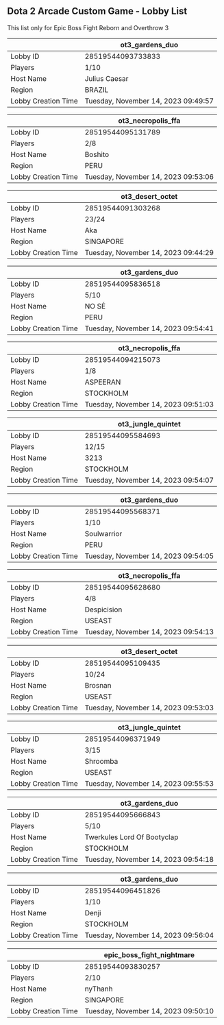 ## Dota 2 Arcade Custom Game - Lobby List

This list only for Epic Boss Fight Reborn and Overthrow 3

|  | ot3_gardens_duo |
| ------ | ------ |
| Lobby ID | 28519544093733833 |
| Players | 1/10 |
| Host Name | Julius Caesar |
| Region | BRAZIL |
| Lobby Creation Time | Tuesday, November 14, 2023 09:49:57 |


|  | ot3_necropolis_ffa |
| ------ | ------ |
| Lobby ID | 28519544095131789 |
| Players | 2/8 |
| Host Name | Boshito |
| Region | PERU |
| Lobby Creation Time | Tuesday, November 14, 2023 09:53:06 |


|  | ot3_desert_octet |
| ------ | ------ |
| Lobby ID | 28519544091303268 |
| Players | 23/24 |
| Host Name | Aka |
| Region | SINGAPORE |
| Lobby Creation Time | Tuesday, November 14, 2023 09:44:29 |


|  | ot3_gardens_duo |
| ------ | ------ |
| Lobby ID | 28519544095836518 |
| Players | 5/10 |
| Host Name | NO SÉ |
| Region | PERU |
| Lobby Creation Time | Tuesday, November 14, 2023 09:54:41 |


|  | ot3_necropolis_ffa |
| ------ | ------ |
| Lobby ID | 28519544094215073 |
| Players | 1/8 |
| Host Name | ASPEERAN |
| Region | STOCKHOLM |
| Lobby Creation Time | Tuesday, November 14, 2023 09:51:03 |


|  | ot3_jungle_quintet |
| ------ | ------ |
| Lobby ID | 28519544095584693 |
| Players | 12/15 |
| Host Name | 3213 |
| Region | STOCKHOLM |
| Lobby Creation Time | Tuesday, November 14, 2023 09:54:07 |


|  | ot3_gardens_duo |
| ------ | ------ |
| Lobby ID | 28519544095568371 |
| Players | 1/10 |
| Host Name | Soulwarrior |
| Region | PERU |
| Lobby Creation Time | Tuesday, November 14, 2023 09:54:05 |


|  | ot3_necropolis_ffa |
| ------ | ------ |
| Lobby ID | 28519544095628680 |
| Players | 4/8 |
| Host Name | Despicision |
| Region | USEAST |
| Lobby Creation Time | Tuesday, November 14, 2023 09:54:13 |


|  | ot3_desert_octet |
| ------ | ------ |
| Lobby ID | 28519544095109435 |
| Players | 10/24 |
| Host Name | Brosnan |
| Region | USEAST |
| Lobby Creation Time | Tuesday, November 14, 2023 09:53:03 |


|  | ot3_jungle_quintet |
| ------ | ------ |
| Lobby ID | 28519544096371949 |
| Players | 3/15 |
| Host Name | Shroomba |
| Region | USEAST |
| Lobby Creation Time | Tuesday, November 14, 2023 09:55:53 |


|  | ot3_gardens_duo |
| ------ | ------ |
| Lobby ID | 28519544095666843 |
| Players | 5/10 |
| Host Name | Twerkules Lord Of Bootyclap |
| Region | STOCKHOLM |
| Lobby Creation Time | Tuesday, November 14, 2023 09:54:18 |


|  | ot3_gardens_duo |
| ------ | ------ |
| Lobby ID | 28519544096451826 |
| Players | 1/10 |
| Host Name | Denji |
| Region | STOCKHOLM |
| Lobby Creation Time | Tuesday, November 14, 2023 09:56:04 |


|  | epic_boss_fight_nightmare |
| ------ | ------ |
| Lobby ID | 28519544093830257 |
| Players | 2/10 |
| Host Name | nyThanh |
| Region | SINGAPORE |
| Lobby Creation Time | Tuesday, November 14, 2023 09:50:10 |


